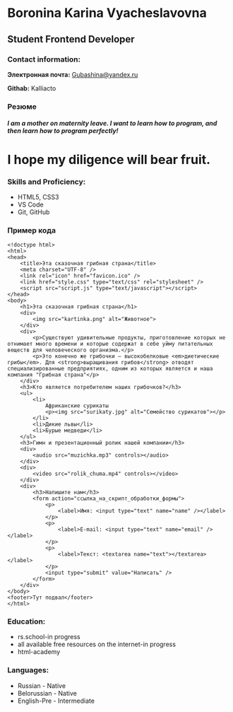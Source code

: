 # Boronina Karina Vyacheslavovna

## Student Frontend Developer

### Contact information:

**Электронная почта:** Gubashina@yandex.ru

**Githab:** Kalliacto

### Резюме

##### I am a mother on maternity leave. I want to learn how to program, and then learn how to program perfectly!
I hope my diligence will bear fruit.
===================

### Skills and Proficiency:
* HTML5, CSS3
* VS Code
* Git, GitHub

### Пример кода
```
<!doctype html>
<html>
<head>
	<title>Эта сказочная грибная страна</title>
	<meta charset="UTF-8" />
	<link rel="icon" href="favicon.ico" />
	<link href="style.css" type="text/css" rel="stylesheet" />
	<script src="script.js" type="text/javascript"></script>
</head>
<body>
	<h1>Эта сказочная грибная страна</h1>
	<div>
		<img src="kartinka.png" alt="Животное">
	</div>
	<div>
		<p>Существуют удивительные продукты, приготовление которых не отнимает много времени и которые содержат в себе уйму питательных веществ для человеческого организма.</p>
		<p>Это конечно же грибочки – высокобелковые <em>диетические грибы</em>. Для <strong>выращивания грибов</strong> отводят специализированные предприятиях, одним из которых является и наша компания "Грибная страна"</p>
	</div>
	<h3>Кто является потребителем наших грибочков?</h3>
	<ul>
		<li>
			Африканские сурикаты
			<p><img src="surikaty.jpg" alt="Семейство сурикатов"></p>
		</li>
		<li>Дикие львы</li>
		<li>Бурые медведи</li>
	</ul>
	<h3>Гимн и презентационный ролик нашей компании</h3>
	<div>
		<audio src="muzichka.mp3" controls></audio>
	</div>
	<div>
		<video src="rolik_chuma.mp4" controls></video>
	</div>
	<div>
		<h3>Напишите нам</h3>
		<form action="ссылка_на_скрипт_обработки_формы">
			<p>
				<label>Имя: <input type="text" name="name" /></label>
			</p>
			<p>
				<label>E-mail: <input type="text" name="email" /></label>
			</p>
			<p>
				<label>Текст: <textarea name="text"></textarea></label>
			</p>
			<input type="submit" value="Написать" />
		</form>
	</div>
</body>
<footer>Тут подвал</footer>
</html>
```


### Education:
* rs.school-in progress
* all available free resources on the internet-in progress
* html-academy


### Languages:
* Russian - Native
* Belorussian - Native
* English-Pre - Intermediate
